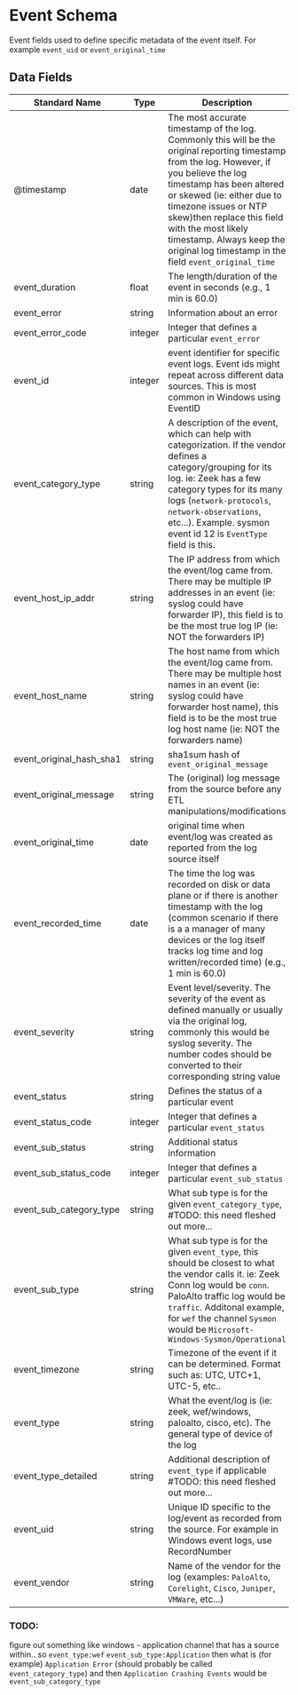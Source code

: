 # Event Schema
Event fields used to define specific metadata of the event itself. For example `event_uid` or `event_original_time`

## Data Fields
|Standard Name|Type|Description|Sample Value|
|---|---|---|---|
| @timestamp             | date    | The most accurate timestamp of the log. Commonly this will be the original reporting timestamp from the log. However, if you believe the log timestamp has been altered or skewed (ie: either due to timezone issues or NTP skew)then replace this field with the most likely timestamp. Always keep the original log timestamp in the field `event_original_time` | `43201.2404861111`                |
| event_duration          | float   | The length/duration of the event in seconds  (e.g., 1 min is 60.0)                                                                                                                                                                                                                          | `60`                                   |
| event_error             | string  | Information about an error                                                                                                                                                                                                                                                                  | ``                                     |
| event_error_code        | integer | Integer that defines a particular `event_error`                                                                                                                                                                                                                                             | ``                                     |
| event_id                | integer | event identifier for specific event logs. Event ids might repeat across different data sources. This is most common in Windows using EventID                                                                                                                                                | `1`                                    |
| event_category_type     | string  | A description of the event, which can help with categorization. If the vendor defines a category/grouping for its log. ie: Zeek has a few category types for its many logs (`network-protocols`, `network-observations`, etc...). Example. sysmon event id 12 is `EventType` field is this. | `network-protocols`                    |
| event_host_ip_addr      | string  | The IP address from which the event/log came from. There may be multiple IP addresses in an event (ie: syslog could have forwarder IP), this field is to be the most true log IP (ie: NOT the forwarders IP)                                                                                | `10.10.10.10`                          |
| event_host_name         | string  | The host name from which the event/log came from. There may be multiple host names in an event (ie: syslog could have forwarder host name), this field is to be the most true log host name (ie: NOT the forwarders name)                                                                   | `bobs.uncle-pc`                        |
| event_original_hash_sha1| string  | sha1sum hash of `event_original_message`                                                                                                                                                                                                                                                    | `9d55c669f3171c7463a8b56364e2725561aaa92a`                                     |
| event_original_message  | string  | The (original) log message from the source before any ETL manipulations/modifications                                                                                                                                                                                                       | ``                                     |
| event_original_time     | date    | original time when event/log was created as reported from the log source itself                                                                                                                                                                                                             | `43201.2404861111`                     |
| event_recorded_time     | date    | The time the log was recorded on disk or data plane or if there is another timestamp with the log (common scenario if there is a a manager of many devices or the log itself tracks log time and log written/recorded time)  (e.g., 1 min is 60.0)                                          | `4/11/2018 5:46:18`                    |
| event_severity          | string  | Event level/severity. The severity of the event as defined manually or usually via the original log, commonly this would be syslog severity. The number codes should be converted to their corresponding string value                                                                       | `alert`                                |
| event_status            | string  | Defines the status of a particular event                                                                                                                                                                                                                                                    | `User logon with expired account`      |
| event_status_code       | integer | Integer that defines a particular `event_status`                                                                                                                                                                                                                                            | `3221225875`                           |
| event_sub_status        | string  | Additional status information                                                                                                                                                                                                                                                               | `Account expired 300 days ago`         |
| event_sub_status_code   | integer | Integer that defines a particular `event_sub_status`                                                                                                                                                                                                                                        | `0`                                    |
| event_sub_category_type | string  | What sub type is for the given `event_category_type`, #TODO: this need fleshed out more...                                                                                                                                                                                                  | `Microsoft-Windows-Sysmon/Operational` |
| event_sub_type          | string  | What sub type is for the given `event_type`, this should be closest to what the vendor calls it. ie: Zeek Conn log would be `conn`. PaloAlto traffic log would be `traffic`. Additonal example, for `wef` the channel `Sysmon` would be `Microsoft-Windows-Sysmon/Operational`              | `Microsoft-Windows-Sysmon/Operational` |
| event_timezone          | string  | Timezone of the event if it can be determined. Format such as: UTC, UTC+1, UTC-5, etc..                                                                                                                                                                                                     | `UTC`                                  |
| event_type              | string  | What the event/log is (ie: zeek, wef/windows, paloalto, cisco, etc). The general type of device of the log                                                                                                                                                                                  | `winevent`                             |
| event_type_detailed     | string  | Additional description of `event_type` if applicable #TODO: this need fleshed out more...                                                                                                                                                                                                   | ``                                     |
| event_uid               | string  | Unique ID specific to the log/event as recorded from the source. For example in Windows event logs, use RecordNumber                                                                                                                                                                        | `CMzY3i4YoNZ3mT5yu5`                   |
| event_vendor            | string  | Name of the vendor for the log (examples: `PaloAlto`, `Corelight`, `Cisco`, `Juniper`, `VMWare`, etc...)                                                                                                                                                                                    | `Microsoft`                            |


### TODO:
figure out something like windows - application channel that has a source within..  so `event_type:wef` `event_sub_type:Application` then what is (for example) `Application Error` (should probably be called `event_category_type`) and then `Application Crashing Events` would be `event_sub_category_type` 
